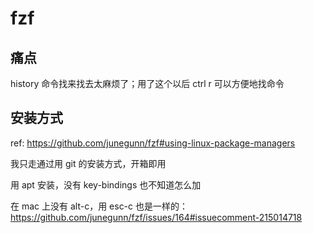 # fzf

## 痛点

history 命令找来找去太麻烦了；用了这个以后 ctrl r 可以方便地找命令

## 安装方式

ref: https://github.com/junegunn/fzf#using-linux-package-managers

我只走通过用 git 的安装方式，开箱即用

用 apt 安装，没有 key-bindings 也不知道怎么加

在 mac 上没有 alt-c，用 esc-c 也是一样的：https://github.com/junegunn/fzf/issues/164#issuecomment-215014718